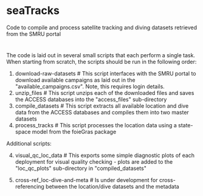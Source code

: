 # seaTracks
Code to compile and process satellite tracking and diving datasets retrieved from the SMRU portal

# <further description pending>
  
The code is laid out in several small scripts that each perform a single task. When starting from scratch, the scripts should be run in the following order:
  1. download-raw-datasets # This script interfaces with the SMRU portal to download available campaigns as laid out in the "available_campaigns.csv". Note, this requires login details.
  2. unzip_files # This script unzips each of the downloaded files and saves the ACCESS databases into the "access_files" sub-directory
  3. compile_datasets # This script extracts all available location and dive data from the ACCESS databases and compiles them into two master datasets
  4. process_tracks # This script processes the location data using a state-space model from the foieGras package 
  
Additional scripts:
  
  4. visual_qc_loc_data # This exports some simple diagnostic plots of each deployment for visual quality checking - plots are added to the "loc_qc_plots" sub-directory in "compiled_datasets"
  
  5. cross-ref_loc-dive-and-meta # Is under development for cross-referencing between the location/dive datasets and the metadata
